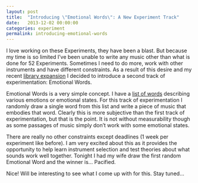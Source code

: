 ```yaml
---
layout: post
title:  "Introducing \"Emotional Words\": A New Experiment Track"
date:   2013-12-02 00:00:00
categories: experiment
permalink: introducing-emotional-words
---
```


I love working on these Experiments, they have been a blast. But because my time is so limited I’ve been unable to write any music other than what is done for 52 Experiments. Sometimes I need to do more, work with other instruments and have different constraints. As a result of this desire and my recent [library expansion](../library-expansion) I decided to introduce a second track of experimentation: Emotional Words.

Emotional Words is a very simple concept. I have a [list of words](../emotional-words) describing various emotions or emotional states. For this track of experimentation I randomly draw a single word from this list and write a piece of music that embodies that word. Clearly this is more subjective than the first track of experimentation, but that is the point. It is not without measurability though as some passages of music simply don’t work with some emotional states.

There are really no other constraints except deadlines (1 week per experiment like before). I am very excited about this as it provides the opportunity to help learn instrument selection and test theories about what sounds work well together. Tonight I had my wife draw the first random Emotional Word and the winner is… Pacified.

Nice! Will be interesting to see what I come up with for this. Stay tuned…